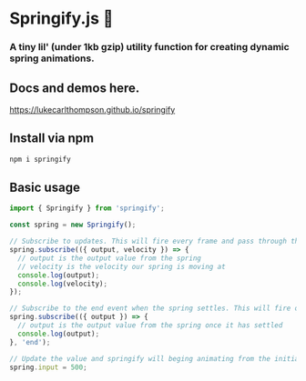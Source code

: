 # Springify.js 🌿

### A tiny lil' (under 1kb gzip) utility function for creating dynamic spring animations.

## Docs and demos here.

https://lukecarlthompson.github.io/springify

## Install via npm

```bash
npm i springify
```

## Basic usage

```typescript
import { Springify } from 'springify';

const spring = new Springify();

// Subscribe to updates. This will fire every frame and pass through the current values.
spring.subscribe(({ output, velocity }) => {
  // output is the output value from the spring
  // velocity is the velocity our spring is moving at
  console.log(output);
  console.log(velocity);
});

// Subscribe to the end event when the spring settles. This will fire once each time the spring stops.
spring.subscribe(({ output }) => {
  // output is the output value from the spring once it has settled
  console.log(output);
}, 'end');

// Update the value and springify will beging animating from the initial input value to the new one.
spring.input = 500;

```
